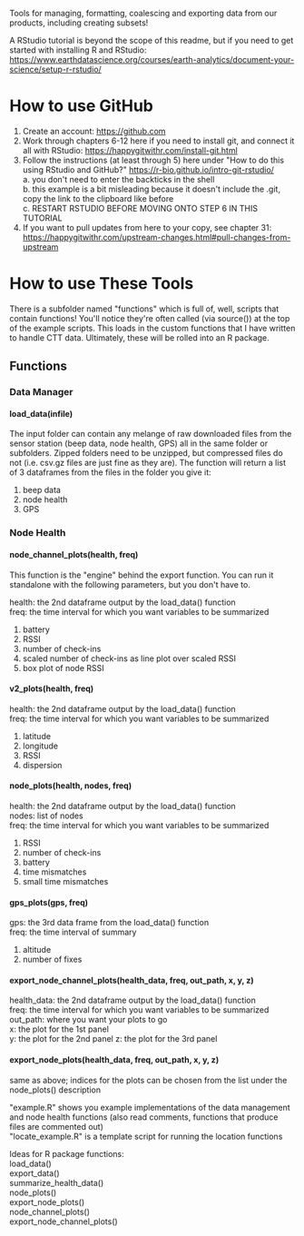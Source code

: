 Tools for managing, formatting, coalescing and exporting data from our products, including creating subsets!  

A RStudio tutorial is beyond the scope of this readme, but if you need to get started with installing R and RStudio: https://www.earthdatascience.org/courses/earth-analytics/document-your-science/setup-r-rstudio/

# How to use GitHub

1. Create an account: https://github.com
2. Work through chapters 6-12 here if you need to install git, and connect it all with RStudio: https://happygitwithr.com/install-git.html
3. Follow the instructions (at least through 5) here under "How to do this using RStudio and GitHub?" https://r-bio.github.io/intro-git-rstudio/  
  a. you don't need to enter the backticks in the shell  
  b. this example is a bit misleading because it doesn't include the .git, copy the link to the clipboard like before  
  c. RESTART RSTUDIO BEFORE MOVING ONTO STEP 6 IN THIS TUTORIAL   
4. If you want to pull updates from here to your copy, see chapter 31: https://happygitwithr.com/upstream-changes.html#pull-changes-from-upstream

# How to use These Tools

There is a subfolder named "functions" which is full of, well, scripts that contain functions! You'll notice they're often called (via source()) at the top of the example scripts. This loads in the custom functions that I have written to handle CTT data. Ultimately, these will be rolled into an R package.

## Functions

### Data Manager

#### load_data(infile)

The input folder can contain any melange of raw downloaded files from the sensor station (beep data, node health, GPS) all in the same folder or subfolders. Zipped folders need to be unzipped, but compressed files do not (i.e. csv.gz files are just fine as they are). The function will return a list of 3 dataframes from the files in the folder you give it:  

1. beep data  
2. node health  
3. GPS  

### Node Health

#### node_channel_plots(health, freq)
This function is the "engine" behind the export function. You can run it standalone with the following parameters, but you don't have to.  

health: the 2nd dataframe output by the load_data() function  
freq: the time interval for which you want variables to be summarized  

1. battery  
2. RSSI  
3. number of check-ins  
4. scaled number of check-ins as line plot over scaled RSSI  
5. box plot of node RSSI

#### v2_plots(health, freq)
health: the 2nd dataframe output by the load_data() function    
freq: the time interval for which you want variables to be summarized  

1. latitude  
2. longitude  
3. RSSI  
4. dispersion  

#### node_plots(health, nodes, freq)
health: the 2nd dataframe output by the load_data() function  
nodes: list of nodes  
freq: the time interval for which you want variables to be summarized  

1. RSSI  
2. number of check-ins  
3. battery  
4. time mismatches  
5. small time mismatches  

#### gps_plots(gps, freq)
gps: the 3rd data frame from the load_data() function  
freq: the time interval of summary  

1. altitude
2. number of fixes

#### export_node_channel_plots(health_data, freq, out_path, x, y, z)
health_data: the 2nd dataframe output by the load_data() function  
freq: the time interval for which you want variables to be summarized  
out_path: where you want your plots to go  
x: the plot for the 1st panel  
y: the plot for the 2nd panel
z: the plot for the 3rd panel  

#### export_node_plots(health_data, freq, out_path, x, y, z)
same as above; indices for the plots can be chosen from the list under the node_plots() description  

"example.R" shows you example implementations of the data management and node health functions (also read comments, functions that produce files are commented out)   
"locate_example.R" is a template script for running the location functions

Ideas for R package functions:  
load_data()  
export_data()  
summarize_health_data()  
node_plots()  
export_node_plots()  
node_channel_plots()  
export_node_channel_plots()
